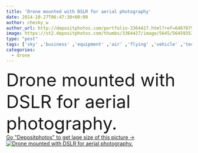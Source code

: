 ```yaml
---
title: 'Drone mounted with DSLR for aerial photography'
date: 2014-10-27T06:47:30+00:00
author: chesky_w
author_url: http://depositphotos.com/portfolio-3364427.html?ref=64678756
image: https://st2.depositphotos.com/thumbs/3364427/image/5645/56459353/api_thumb_450.jpg?forcejpeg=true
type: "post"
tags: ['sky' ,'business' ,'equipment' ,'air' ,'flying' ,'vehicle' ,'technology' ,'photo' ,'easter' ,'wireless' ,'professional' ,'record' ,'camera' ,'remote' ,'security' ,'fly' ,'innovation' ,'control' ,'propeller' ,'video' ,'aircraft' ,'helicopter' ,'surveillance' ,'pro' ,'airplane' ,'aerial' ,'eggs' ,'dslr' ,'Slr' ,'mounted' ,'rotor' ,'rotorcraft' ,'rc' ,'drone' ,'unmanned' ,'gimbal' ,'uav' ,'taking off' ,'hexacopter' ,'multicopter' ,'octocopter' ,'multirotor' ]
categories: 
  - drone
---
```

<div aling="center">
            <font size="60"> Drone mounted with DSLR for aerial photography.</font>   
</div>
<div>
    <a href='https://depositphotos.com/56459353/stock-photo-drone-mounted-with-dslr-for.html?ref=64678756' target=_blank > Go "Depositphotos" to get lage size of this picture ->
        <img href='https://depositphotos.com/56459353/stock-photo-drone-mounted-with-dslr-for.html?ref=64678756' src='https://st2.depositphotos.com/3364427/5645/i/950/depositphotos_56459353-stock-photo-drone-mounted-with-dslr-for.jpg?forcejpeg=true' alt='Drone mounted with DSLR for aerial photography.' >
    </a>
</div>

